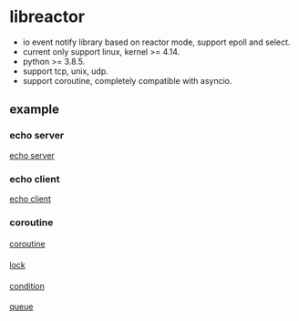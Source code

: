 # libreactor

- io event notify library based on reactor mode, support epoll and select.
- current only support linux, kernel >= 4.14.
- python >= 3.8.5.
- support tcp, unix, udp.
- support coroutine, completely compatible with asyncio.


## example

### echo server

[echo server](example/echo/echo_server.py)

### echo client

[echo client](example/echo/echo_client.py)


### coroutine
####
[coroutine](example/coroutine/coroutine.py)

####
[lock](example/coroutine/lock.py)

####
[condition](example/coroutine/cond.py)

####
[queue](example/coroutine/queues.py)

